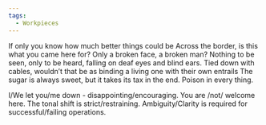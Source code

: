 ```yaml
---
tags:
  - Workpieces
---
```

If only you know how much better things could be
Across the border, is this what you came here for?
Only a broken face, a broken man?
Nothing to be seen, only to be heard, falling on deaf eyes and blind ears. 
Tied down with cables, wouldn’t that be as binding a living one with their own entrails
The sugar is always sweet, but it takes its tax in the end. 
Poison in every thing. 

I/We let you/me down - disappointing/encouraging. 
You are /not/ welcome here.
The tonal shift is strict/restraining. 
Ambiguity/Clarity is required for successful/failing operations.